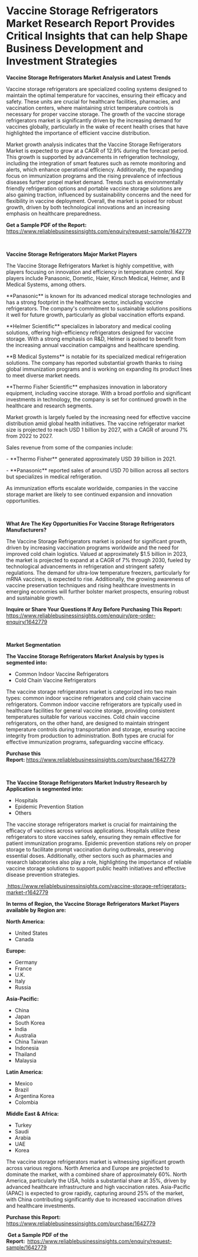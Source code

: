 <p><h1>Vaccine Storage Refrigerators Market Research Report Provides Critical Insights that can help Shape Business Development and Investment Strategies</h1></p><p><strong>Vaccine Storage Refrigerators Market Analysis and Latest Trends</strong></p>
<p><p>Vaccine storage refrigerators are specialized cooling systems designed to maintain the optimal temperature for vaccines, ensuring their efficacy and safety. These units are crucial for healthcare facilities, pharmacies, and vaccination centers, where maintaining strict temperature controls is necessary for proper vaccine storage. The growth of the vaccine storage refrigerators market is significantly driven by the increasing demand for vaccines globally, particularly in the wake of recent health crises that have highlighted the importance of efficient vaccine distribution.</p><p>Market growth analysis indicates that the Vaccine Storage Refrigerators Market is expected to grow at a CAGR of 12.9% during the forecast period. This growth is supported by advancements in refrigeration technology, including the integration of smart features such as remote monitoring and alerts, which enhance operational efficiency. Additionally, the expanding focus on immunization programs and the rising prevalence of infectious diseases further propel market demand. Trends such as environmentally friendly refrigeration options and portable vaccine storage solutions are also gaining traction, influenced by sustainability concerns and the need for flexibility in vaccine deployment. Overall, the market is poised for robust growth, driven by both technological innovations and an increasing emphasis on healthcare preparedness.</p></p>
<p><strong>Get a Sample PDF of the Report:&nbsp;</strong> <a href="https://www.reliablebusinessinsights.com/enquiry/request-sample/1642779?utm_campaign=2752&utm_medium=2&utm_source=Github&utm_content=ia&utm_term=13042025&utm_id=vaccine-storage-refrigerators">https://www.reliablebusinessinsights.com/enquiry/request-sample/1642779</a></p>
<p>&nbsp;</p>
<p><strong>Vaccine Storage Refrigerators Major Market Players</strong></p>
<p><p>The Vaccine Storage Refrigerators Market is highly competitive, with players focusing on innovation and efficiency in temperature control. Key players include Panasonic, Dometic, Haier, Kirsch Medical, Helmer, and B Medical Systems, among others. </p><p>**Panasonic** is known for its advanced medical storage technologies and has a strong footprint in the healthcare sector, including vaccine refrigerators. The company's commitment to sustainable solutions positions it well for future growth, particularly as global vaccination efforts expand.</p><p>**Helmer Scientific** specializes in laboratory and medical cooling solutions, offering high-efficiency refrigerators designed for vaccine storage. With a strong emphasis on R&D, Helmer is poised to benefit from the increasing annual vaccination campaigns and healthcare spending.</p><p>**B Medical Systems** is notable for its specialized medical refrigeration solutions. The company has reported substantial growth thanks to rising global immunization programs and is working on expanding its product lines to meet diverse market needs.</p><p>**Thermo Fisher Scientific** emphasizes innovation in laboratory equipment, including vaccine storage. With a broad portfolio and significant investments in technology, the company is set for continued growth in the healthcare and research segments.</p><p>Market growth is largely fueled by the increasing need for effective vaccine distribution amid global health initiatives. The vaccine refrigerator market size is projected to reach USD 1 billion by 2027, with a CAGR of around 7% from 2022 to 2027.</p><p>Sales revenue from some of the companies include:</p><p>- **Thermo Fisher** generated approximately USD 39 billion in 2021.</p><p>- **Panasonic** reported sales of around USD 70 billion across all sectors but specializes in medical refrigeration.</p><p>As immunization efforts escalate worldwide, companies in the vaccine storage market are likely to see continued expansion and innovation opportunities.</p></p>
<p>&nbsp;</p>
<p><strong>What Are The Key Opportunities For Vaccine Storage Refrigerators Manufacturers?</strong></p>
<p><p>The Vaccine Storage Refrigerators market is poised for significant growth, driven by increasing vaccination programs worldwide and the need for improved cold chain logistics. Valued at approximately $1.5 billion in 2023, the market is projected to expand at a CAGR of 7% through 2030, fueled by technological advancements in refrigeration and stringent safety regulations. The demand for ultra-low temperature freezers, particularly for mRNA vaccines, is expected to rise. Additionally, the growing awareness of vaccine preservation techniques and rising healthcare investments in emerging economies will further bolster market prospects, ensuring robust and sustainable growth.</p></p>
<p><strong>Inquire or Share Your Questions If Any Before Purchasing This Report:</strong> <a href="https://www.reliablebusinessinsights.com/enquiry/pre-order-enquiry/1642779?utm_campaign=2752&utm_medium=2&utm_source=Github&utm_content=ia&utm_term=13042025&utm_id=vaccine-storage-refrigerators">https://www.reliablebusinessinsights.com/enquiry/pre-order-enquiry/1642779</a></p>
<p>&nbsp;</p>
<p><strong>Market Segmentation</strong></p>
<p><strong>The Vaccine Storage Refrigerators Market Analysis by types is segmented into:</strong></p>
<p><ul><li>Common Indoor Vaccine Refrigerators</li><li>Cold Chain Vaccine Refrigerators</li></ul></p>
<p><p>The vaccine storage refrigerators market is categorized into two main types: common indoor vaccine refrigerators and cold chain vaccine refrigerators. Common indoor vaccine refrigerators are typically used in healthcare facilities for general vaccine storage, providing consistent temperatures suitable for various vaccines. Cold chain vaccine refrigerators, on the other hand, are designed to maintain stringent temperature controls during transportation and storage, ensuring vaccine integrity from production to administration. Both types are crucial for effective immunization programs, safeguarding vaccine efficacy.</p></p>
<p><strong>Purchase this Report:&nbsp;</strong><a href="https://www.reliablebusinessinsights.com/purchase/1642779?utm_campaign=2752&utm_medium=2&utm_source=Github&utm_content=ia&utm_term=13042025&utm_id=vaccine-storage-refrigerators">https://www.reliablebusinessinsights.com/purchase/1642779</a></p>
<p>&nbsp;</p>
<p><strong>The Vaccine Storage Refrigerators Market Industry Research by Application is segmented into:</strong></p>
<p><ul><li>Hospitals</li><li>Epidemic Prevention Station</li><li>Others</li></ul></p>
<p><p>The vaccine storage refrigerators market is crucial for maintaining the efficacy of vaccines across various applications. Hospitals utilize these refrigerators to store vaccines safely, ensuring they remain effective for patient immunization programs. Epidemic prevention stations rely on proper storage to facilitate prompt vaccination during outbreaks, preserving essential doses. Additionally, other sectors such as pharmacies and research laboratories also play a role, highlighting the importance of reliable vaccine storage solutions to support public health initiatives and effective disease prevention strategies.</p></p>
<p><a href="https://www.reliablebusinessinsights.com/vaccine-storage-refrigerators-market-r1642779?utm_campaign=2752&utm_medium=2&utm_source=Github&utm_content=ia&utm_term=13042025&utm_id=vaccine-storage-refrigerators">&nbsp;https://www.reliablebusinessinsights.com/vaccine-storage-refrigerators-market-r1642779</a></p>
<p><strong>In terms of Region, the Vaccine Storage Refrigerators Market Players available by Region are:</strong></p>
<p>
    <p> <strong> North America: </strong>
        <ul>
            <li>United States</li>
            <li>Canada</li>
        </ul>
        </p> 
    <p> <strong> Europe: </strong>
        <ul>
            <li>Germany</li>
            <li>France</li>
            <li>U.K.</li>
            <li>Italy</li>
            <li>Russia</li>
        </ul>
        </p> 
    <p> <strong> Asia-Pacific: </strong>
        <ul>
            <li>China</li>
            <li>Japan</li>
            <li>South Korea</li>
            <li>India</li>
            <li>Australia</li>
            <li>China Taiwan</li>
            <li>Indonesia</li>
            <li>Thailand</li>
            <li>Malaysia</li>
        </ul>
        </p> 
    <p> <strong> Latin America: </strong>
        <ul>
            <li>Mexico</li>
            <li>Brazil</li>
            <li>Argentina Korea</li>
            <li>Colombia</li>
        </ul>
        </p> 
    <p> <strong> Middle East & Africa: </strong>
        <ul>
            <li>Turkey</li>
            <li>Saudi</li>
            <li>Arabia</li>
            <li>UAE</li>
            <li>Korea</li>
        </ul>
    </p>
    </p>
<p><p>The vaccine storage refrigerators market is witnessing significant growth across various regions. North America and Europe are projected to dominate the market, with a combined share of approximately 60%. North America, particularly the USA, holds a substantial share at 35%, driven by advanced healthcare infrastructure and high vaccination rates. Asia-Pacific (APAC) is expected to grow rapidly, capturing around 25% of the market, with China contributing significantly due to increased vaccination drives and healthcare investments.</p></p>
<p><strong>Purchase this Report: </strong><a href="https://www.reliablebusinessinsights.com/purchase/1642779?utm_campaign=2752&utm_medium=2&utm_source=Github&utm_content=ia&utm_term=13042025&utm_id=vaccine-storage-refrigerators">https://www.reliablebusinessinsights.com/purchase/1642779</a></p>
<p>&nbsp;<strong>Get a Sample PDF of the Report:&nbsp;&nbsp;</strong><a href="https://www.reliablebusinessinsights.com/enquiry/request-sample/1642779?utm_campaign=2752&utm_medium=2&utm_source=Github&utm_content=ia&utm_term=13042025&utm_id=vaccine-storage-refrigerators">https://www.reliablebusinessinsights.com/enquiry/request-sample/1642779</a></p>
<p><strong></strong></p>
<p><p></p><p></p><p></p></p>